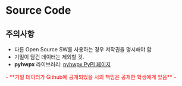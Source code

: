 # Source Code
## 주의사항
 - 다른 Open Source SW를 사용하는 경우 저작권을 명시해야 함
 - 기밀이 담긴 데이터는 제외할 것.
 - **pyhwpx** 라이브러리: [pyhwpx PyPI 페이지](https://pypi.org/project/pyhwpx/)  

 <span style="color:red">
 - **기밀 데이터가 Github에 공개되었을 시의 책임은 공개한 학생에게 있음**
 - 
 </span>
